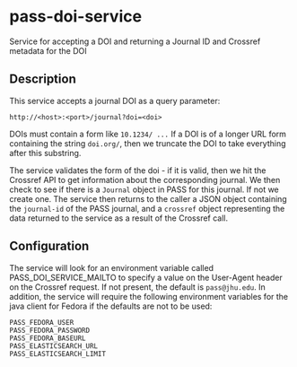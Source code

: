 # pass-doi-service
Service for accepting a DOI and returning a Journal ID and Crossref metadata for the DOI

## Description
This service accepts a journal DOI as a query parameter:

`http://<host>:<port>/journal?doi=<doi>`

DOIs must contain a form like `10.1234/ ...`
If a DOI is of a longer URL form containing the string `doi.org/`, then we truncate the DOI to take everything after this
substring.

The service validates the form of the doi - if it is valid, then we hit the Crossref API to get 
information about the corresponding journal. We then check to see if there is a 
`Journal` object in PASS for this journal. If not we create one. The service then 
returns to the caller a JSON object containing the `journal-id` of the PASS journal, 
and a `crossref` object representing the data returned to the service as a result of the Crossref call.

## Configuration
The service will look for an environment variable called PASS_DOI_SERVICE_MAILTO to 
specify a value on the User-Agent header on the Crossref request. If not present, the default is 
`pass@jhu.edu`. In addition, the service will require the following environment variables for the java client
for Fedora if the defaults are not to be used:

```
PASS_FEDORA_USER
PASS_FEDORA_PASSWORD
PASS_FEDORA_BASEURL
PASS_ELASTICSEARCH_URL
PASS_ELASTICSEARCH_LIMIT
```